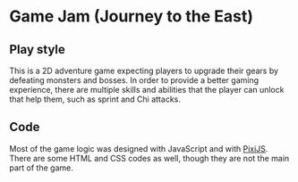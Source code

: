 # Game Jam (Journey to the East)

## Play style ##
<p>
  This is a 2D adventure game expecting players to upgrade their gears by defeating monsters and bosses. In order to provide a better gaming experience, there are multiple skills and abilities that the player can unlock that help them, such as sprint and Chi attacks. 
</p>

## Code ##
<p>
  Most of the game logic was designed with JavaScript and with <a href="https://pixijs.com/">PixiJS</a>. There are some HTML and CSS codes as well, though they are not the main part of the game. 
</p>
